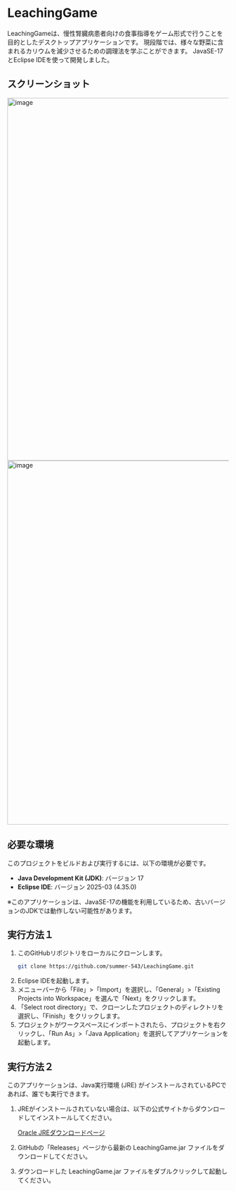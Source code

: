 # LeachingGame

LeachingGameは、慢性腎臓病患者向けの食事指導をゲーム形式で行うことを目的としたデスクトップアプリケーションです。
現段階では、様々な野菜に含まれるカリウムを減少させるための調理法を学ぶことができます。
JavaSE-17とEclipse IDEを使って開発しました。

## スクリーンショット

<img width="1201" height="824" alt="image" src="https://github.com/user-attachments/assets/679b2bba-7aec-4b7c-b0f1-5d395b51f5a8" />
<img width="1197" height="827" alt="image" src="https://github.com/user-attachments/assets/8f055fd8-b353-4f22-9158-2df5fe8f9faf" />

## 必要な環境

このプロジェクトをビルドおよび実行するには、以下の環境が必要です。

* **Java Development Kit (JDK)**: バージョン 17
* **Eclipse IDE**: バージョン 2025-03 (4.35.0)

※このアプリケーションは、JavaSE-17の機能を利用しているため、古いバージョンのJDKでは動作しない可能性があります。

## 実行方法１

1.  このGitHubリポジトリをローカルにクローンします。
    ```bash
    git clone https://github.com/summer-543/LeachingGame.git
    ```
2.  Eclipse IDEを起動します。
3.  メニューバーから「File」>「Import」を選択し、「General」>「Existing Projects into Workspace」を選んで「Next」をクリックします。
4.  「Select root directory」で、クローンしたプロジェクトのディレクトリを選択し、「Finish」をクリックします。
5.  プロジェクトがワークスペースにインポートされたら、プロジェクトを右クリックし、「Run As」>「Java Application」を選択してアプリケーションを起動します。

## 実行方法２

このアプリケーションは、Java実行環境 (JRE) がインストールされているPCであれば、誰でも実行できます。

1.  JREがインストールされていない場合は、以下の公式サイトからダウンロードしてインストールしてください。
   
    [Oracle JREダウンロードページ](https://www.java.com/ja/download/)

2.  GitHubの「Releases」ページから最新の LeachingGame.jar ファイルをダウンロードしてください。
3.  ダウンロードした LeachingGame.jar ファイルをダブルクリックして起動してください。





